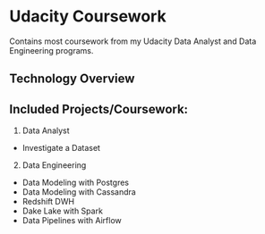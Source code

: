 # Udacity Coursework

Contains most coursework from my Udacity Data Analyst and Data Engineering programs.

## Technology Overview

## Included Projects/Coursework:
1. Data Analyst
  - Investigate a Dataset

2. Data Engineering
  - Data Modeling with Postgres
  - Data Modeling with Cassandra
  - Redshift DWH
  - Dake Lake with Spark
  - Data Pipelines with Airflow

